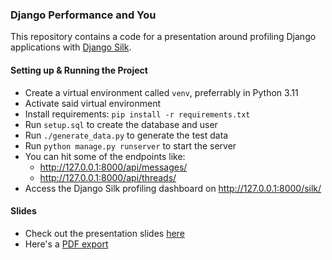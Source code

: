 ### Django Performance and You

This repository contains a code for a presentation around
profiling Django applications with [Django Silk](https://github.com/jazzband/django-silk).

#### Setting up & Running the Project

- Create a virtual environment called `venv`, preferrably in Python 3.11
- Activate said virtual environment
- Install requirements: `pip install -r requirements.txt`
- Run `setup.sql` to create the database and user
- Run `./generate_data.py` to generate the test data
- Run `python manage.py runserver` to start the server
- You can hit some of the endpoints like:
    - http://127.0.0.1:8000/api/messages/
    - http://127.0.0.1:8000/api/threads/
- Access the Django Silk profiling dashboard on http://127.0.0.1:8000/silk/

#### Slides

- Check out the presentation slides [here](https://www.stephenmwangi.com/talks/django-perf-and-you/)
- Here's a [PDF export](https://github.com/st3v3nmw/talks/blob/main/django-perf-and-you/slides-export.pdf)
